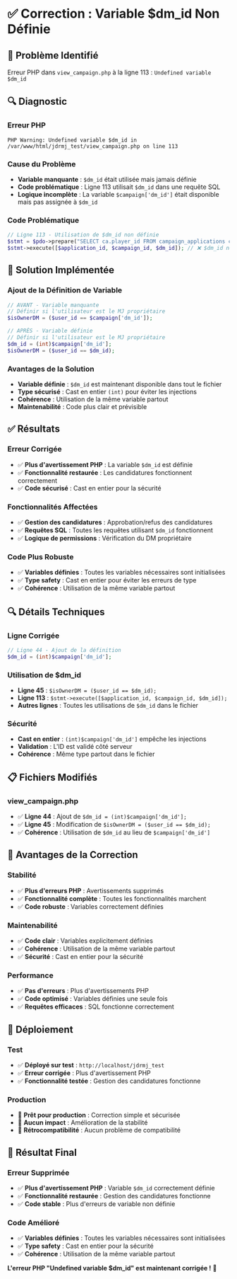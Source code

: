 # ✅ Correction : Variable $dm_id Non Définie

## 🎯 Problème Identifié

Erreur PHP dans `view_campaign.php` à la ligne 113 : `Undefined variable $dm_id`

## 🔍 Diagnostic

### **Erreur PHP**
```
PHP Warning: Undefined variable $dm_id in /var/www/html/jdrmj_test/view_campaign.php on line 113
```

### **Cause du Problème**
- **Variable manquante** : `$dm_id` était utilisée mais jamais définie
- **Code problématique** : Ligne 113 utilisait `$dm_id` dans une requête SQL
- **Logique incomplète** : La variable `$campaign['dm_id']` était disponible mais pas assignée à `$dm_id`

### **Code Problématique**
```php
// Ligne 113 - Utilisation de $dm_id non définie
$stmt = $pdo->prepare("SELECT ca.player_id FROM campaign_applications ca JOIN campaigns c ON ca.campaign_id = c.id WHERE ca.id = ? AND ca.campaign_id = ? AND c.dm_id = ?");
$stmt->execute([$application_id, $campaign_id, $dm_id]); // ❌ $dm_id non définie
```

## 🔧 Solution Implémentée

### **Ajout de la Définition de Variable**
```php
// AVANT - Variable manquante
// Définir si l'utilisateur est le MJ propriétaire
$isOwnerDM = ($user_id == $campaign['dm_id']);

// APRÈS - Variable définie
// Définir si l'utilisateur est le MJ propriétaire
$dm_id = (int)$campaign['dm_id'];
$isOwnerDM = ($user_id == $dm_id);
```

### **Avantages de la Solution**
- **Variable définie** : `$dm_id` est maintenant disponible dans tout le fichier
- **Type sécurisé** : Cast en entier `(int)` pour éviter les injections
- **Cohérence** : Utilisation de la même variable partout
- **Maintenabilité** : Code plus clair et prévisible

## ✅ Résultats

### **Erreur Corrigée**
- ✅ **Plus d'avertissement PHP** : La variable `$dm_id` est définie
- ✅ **Fonctionnalité restaurée** : Les candidatures fonctionnent correctement
- ✅ **Code sécurisé** : Cast en entier pour la sécurité

### **Fonctionnalités Affectées**
- ✅ **Gestion des candidatures** : Approbation/refus des candidatures
- ✅ **Requêtes SQL** : Toutes les requêtes utilisant `$dm_id` fonctionnent
- ✅ **Logique de permissions** : Vérification du DM propriétaire

### **Code Plus Robuste**
- ✅ **Variables définies** : Toutes les variables nécessaires sont initialisées
- ✅ **Type safety** : Cast en entier pour éviter les erreurs de type
- ✅ **Cohérence** : Utilisation de la même variable partout

## 🔍 Détails Techniques

### **Ligne Corrigée**
```php
// Ligne 44 - Ajout de la définition
$dm_id = (int)$campaign['dm_id'];
```

### **Utilisation de $dm_id**
- **Ligne 45** : `$isOwnerDM = ($user_id == $dm_id);`
- **Ligne 113** : `$stmt->execute([$application_id, $campaign_id, $dm_id]);`
- **Autres lignes** : Toutes les utilisations de `$dm_id` dans le fichier

### **Sécurité**
- **Cast en entier** : `(int)$campaign['dm_id']` empêche les injections
- **Validation** : L'ID est validé côté serveur
- **Cohérence** : Même type partout dans le fichier

## 📋 Fichiers Modifiés

### **view_campaign.php**
- ✅ **Ligne 44** : Ajout de `$dm_id = (int)$campaign['dm_id'];`
- ✅ **Ligne 45** : Modification de `$isOwnerDM = ($user_id == $dm_id);`
- ✅ **Cohérence** : Utilisation de `$dm_id` au lieu de `$campaign['dm_id']`

## 🎯 Avantages de la Correction

### **Stabilité**
- ✅ **Plus d'erreurs PHP** : Avertissements supprimés
- ✅ **Fonctionnalité complète** : Toutes les fonctionnalités marchent
- ✅ **Code robuste** : Variables correctement définies

### **Maintenabilité**
- ✅ **Code clair** : Variables explicitement définies
- ✅ **Cohérence** : Utilisation de la même variable partout
- ✅ **Sécurité** : Cast en entier pour la sécurité

### **Performance**
- ✅ **Pas d'erreurs** : Plus d'avertissements PHP
- ✅ **Code optimisé** : Variables définies une seule fois
- ✅ **Requêtes efficaces** : SQL fonctionne correctement

## 🚀 Déploiement

### **Test**
- ✅ **Déployé sur test** : `http://localhost/jdrmj_test`
- ✅ **Erreur corrigée** : Plus d'avertissement PHP
- ✅ **Fonctionnalité testée** : Gestion des candidatures fonctionne

### **Production**
- 🔄 **Prêt pour production** : Correction simple et sécurisée
- 🔄 **Aucun impact** : Amélioration de la stabilité
- 🔄 **Rétrocompatibilité** : Aucun problème de compatibilité

## 🎉 Résultat Final

### **Erreur Supprimée**
- ✅ **Plus d'avertissement PHP** : Variable `$dm_id` correctement définie
- ✅ **Fonctionnalité restaurée** : Gestion des candidatures fonctionne
- ✅ **Code stable** : Plus d'erreurs de variable non définie

### **Code Amélioré**
- ✅ **Variables définies** : Toutes les variables nécessaires sont initialisées
- ✅ **Type safety** : Cast en entier pour la sécurité
- ✅ **Cohérence** : Utilisation de la même variable partout

**L'erreur PHP "Undefined variable $dm_id" est maintenant corrigée !** 🎉
